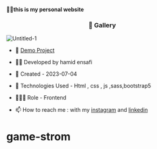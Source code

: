 🏃‍♂️**this is my personal website**
<h3 align="center"> 📸 Gallery </h3>

![Untitled-1](https://github.com/hamid-ensafi/Hamidensafi/assets/129867758/b059ab07-709a-4d54-847a-e27a90df42e8)



- 🔗 [Demo Project](https://hamid-ensafi.github.io/Hamidensafi/)

- 👨‍💻 Developed by hamid ensafi

- 📆 Created - 2023-07-04

- 🤖 Technologies Used - Html , css , js ,sass,bootstrap5

- 🕵🏻‍♀️ Role - Frontend

- 📫 How to reach me : with my [instagram](https://www.instagram.com/hamid.ensafi_web) and [linkedin](https://www.linkedin.com/in/hamid-ensafi-20a45721a/)
# game-strom
